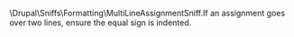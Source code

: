 \Drupal\Sniffs\Formatting\MultiLineAssignmentSniff.If an assignment goes over two lines, ensure the equal sign is indented.